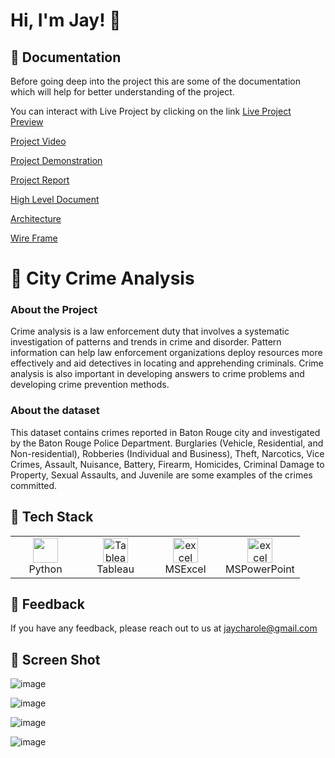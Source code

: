 # Hi, I'm Jay! 👋

## 🚀 Documentation

Before going deep into the project this are some of the documentation which will help for better understanding of the project. 

You can interact with Live Project by clicking on the link [Live Project Preview](https://linktodocumentation) 

[Project Video](https://linktodocumentation)

[Project Demonstration](https://linktodocumentation)

[Project Report](https://github.com/Jaycharole/Crime-Analysis/blob/main/Documentations/City%20Crime%20Report.pdf)

[High Level Document](https://github.com/Jaycharole/Crime-Analysis/blob/main/Documentations/City%20Crime%20-%20High%20Level%20Document%20(HLD).pdf)

[Architecture](https://github.com/Jaycharole/Crime-Analysis/blob/main/Documentations/City%20Crime%20Analysis%20-%20Architecture.pdf)

[Wire Frame](https://github.com/Jaycharole/Crime-Analysis/blob/main/Documentations/City%20Crime%20Wireframe.pdf)

# 🚀 City Crime Analysis

### About the Project

Crime analysis is a law enforcement duty that involves a systematic investigation of patterns and trends in crime and disorder. Pattern information can help law enforcement organizations deploy resources more effectively and aid detectives in locating and apprehending criminals. Crime analysis is also important in developing answers to crime problems and developing crime prevention methods.

### About the dataset

This dataset contains crimes reported in Baton Rouge city and investigated by the Baton Rouge Police Department. Burglaries (Vehicle, Residential, and Non-residential), Robberies (Individual and Business), Theft, Narcotics, Vice Crimes, Assault, Nuisance, Battery, Firearm, Homicides, Criminal Damage to Property, Sexual Assaults, and Juvenile are some examples of the crimes committed.

## 🚀 Tech Stack

<table align="center">
  <tr>
    <td align="center" width="96">
     <a href="#" target="_blank">
      <img loading="lazy" src="https://www.python.org/static/community_logos/python-logo-master-v3-TM.png" width="40" height="40"/> 
    </a>
    <br/>Python
   </td>
   <td align="center" width="96">
      <a href="#">
        <a href="https://www.python.org" target="_blank"> <img loading="lazy" src="https://sybyl.com/wp-content/uploads/2019/11/Tableau-Logo-for-website.jpg" alt="Tableau" width="40" height="40"/>
      </a>
      <br>Tableau
    </td>
   <td align="center" width="96">
    <a href="#" target="_blank"> 
     <img loading="lazy" src="https://webobjects2.cdw.com/is/image/CDW/5300125?$product-main$" alt="excel" width="40" height="40"/>
    </a>
    <br/>MSExcel
   </td>
   <td align="center" width="96">
      <a href="#">
        <a href="https://www.python.org" target="_blank"> <img loading="lazy" src="https://i.pcmag.com/imagery/reviews/00InVWTsLrQWxxCpsQMKFcl-5.1569482071.fit_scale.size_760x427.jpg" alt="excel" width="40" height="40"/>
      </a>
      <br>MSPowerPoint
    </td>
  </tr>
</table>



## 🚀 Feedback

If you have any feedback, please reach out to us at jaycharole@gmail.com

## 🚀 Screen Shot

![image](https://user-images.githubusercontent.com/49811782/172941380-2920ae8a-d3a3-4701-8a60-b5b909aeaada.png)

![image](https://user-images.githubusercontent.com/49811782/172941482-cbc874d2-c75f-41f0-a5d7-45b1923c062c.png)

![image](https://user-images.githubusercontent.com/49811782/172941596-1e2f2c76-01b3-4c06-9b42-81c0c1477988.png)

![image](https://user-images.githubusercontent.com/49811782/172941654-ae74eb00-08ac-47cc-9c4a-a5a6d27d7e56.png)


